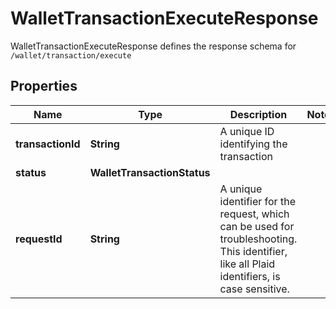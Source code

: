 

# WalletTransactionExecuteResponse

WalletTransactionExecuteResponse defines the response schema for `/wallet/transaction/execute`

## Properties

| Name | Type | Description | Notes |
|------------ | ------------- | ------------- | -------------|
|**transactionId** | **String** | A unique ID identifying the transaction |  |
|**status** | **WalletTransactionStatus** |  |  |
|**requestId** | **String** | A unique identifier for the request, which can be used for troubleshooting. This identifier, like all Plaid identifiers, is case sensitive. |  |



